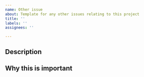 ```yaml
---
name: Other issue
about: Template for any other issues relating to this project
title: ''
labels: ''
assignees: ''

---
```


## Description

<!-- Briefly describe the issue you'd like to like to raise.  -->

## Why this is important

<!-- 
Describe how this issue affects you and others who may use the project. 
What would happen if this issue wasn't resolved? 
-->